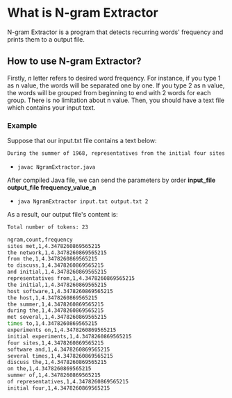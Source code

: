 # What is N-gram Extractor
N-gram Extractor is a program that detects recurring words' frequency and prints them to a output file.

## How to use N-gram Extractor?
Firstly, *n* letter refers to desired word frequency. 
For instance, if you type 1 as n value, the words will be separated one by one. If you type 2 as n value, the words will be grouped from beginning to end with 2 words for each group. There is no limitation about n value. Then, you should have a text file which contains your input text. 

### Example
Suppose that our input.txt file contains a text below:
```sh
During the summer of 1968, representatives from the initial four sites met several times to discuss the HOST software and initial experiments on the network.
```

* ```javac NgramExtractor.java```

After compiled Java file, we can send the parameters by order **input_file output_file frequency_value_n**

* ```java NgramExtractor input.txt output.txt 2```

As a result, our output file's content is: 

```sh
Total number of tokens: 23

ngram,count,frequency
sites met,1,4.3478260869565215
the network,1,4.3478260869565215
from the,1,4.3478260869565215
to discuss,1,4.3478260869565215
and initial,1,4.3478260869565215
representatives from,1,4.3478260869565215
the initial,1,4.3478260869565215
host software,1,4.3478260869565215
the host,1,4.3478260869565215
the summer,1,4.3478260869565215
during the,1,4.3478260869565215
met several,1,4.3478260869565215
times to,1,4.3478260869565215
experiments on,1,4.3478260869565215
initial experiments,1,4.3478260869565215
four sites,1,4.3478260869565215
software and,1,4.3478260869565215
several times,1,4.3478260869565215
discuss the,1,4.3478260869565215
on the,1,4.3478260869565215
summer of,1,4.3478260869565215
of representatives,1,4.3478260869565215
initial four,1,4.3478260869565215


```
